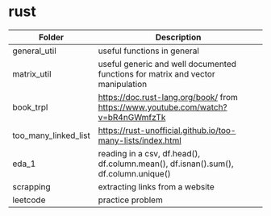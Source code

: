# rust
| Folder | Description|
|-|-|
| general_util |  useful functions in general|
| matrix_util |  useful generic and well documented functions for matrix and vector manipulation|
| book_trpl |  https://doc.rust-lang.org/book/ from https://www.youtube.com/watch?v=bR4nGWmfzTk
| too_many_linked_list |  https://rust-unofficial.github.io/too-many-lists/index.html|
| eda_1 |  reading in a csv, df.head(), df.column.mean(), df.isnan().sum(), df.column.unique()|
| scrapping |  extracting links from a website|
| leetcode |  practice problem|
